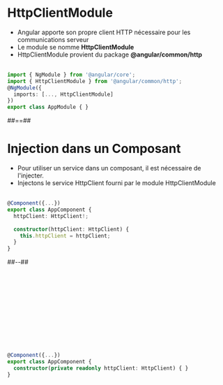 <!-- .slide: class="with-code inconsolata" -->
# HttpClientModule

-   Angular apporte son propre client HTTP nécessaire pour les communications serveur
-   Le module se nomme <b>HttpClientModule</b>
-   HttpClientModule provient du package <b>@angular/common/http</b>
<br/><br/>

```typescript
import { NgModule } from '@angular/core';
import { HttpClientModule } from '@angular/common/http';
@NgModule({
  imports: [..., HttpClientModule]
})
export class AppModule { }
```
<!-- .element: class="big-code" -->

##==##

<!-- .slide: class="two-column with-code inconsolata"-->
# Injection dans un Composant

-   Pour utiliser un service dans un composant, il est nécessaire de l'injecter.<br/>
-   Injectons le service HttpClient fourni par le module HttpClientModule <br/><br/>

```typescript
@Component({...})
export class AppComponent {
  httpClient: HttpClient!;
  
  constructor(httpClient: HttpClient) {
    this.httpClient = httpClient;
  }
}
```
<!-- .element: class="medium-code"-->

##--##
<!-- .slide: class="with-code inconsolata"-->

<br/><br/><br/><br/><br/><br/><br/><br/><br/><br/>

```typescript
@Component({...})
export class AppComponent {
  constructor(private readonly httpClient: HttpClient) { }
}
```
<!-- .element: class="medium-code"-->
